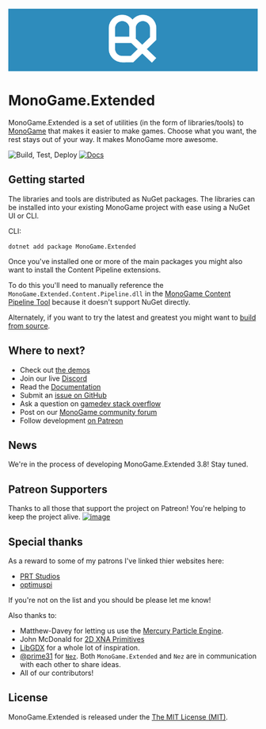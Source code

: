 ![MonoGame.Extended Logo](Logos/logo-banner-800.png)

# MonoGame.Extended

MonoGame.Extended is a set of utilities (in the form of libraries/tools) to [MonoGame](http://www.monogame.net/) that makes it easier to make games. Choose what you want, the rest stays out of your way. It makes MonoGame more awesome.

![Build, Test, Deploy](https://github.com/craftworkgames/MonoGame.Extended/workflows/Build,%20Test,%20Deploy/badge.svg) [![Docs](https://img.shields.io/badge/Docs-latest-brightgreen.svg?style=flat)](http://www.monogameextended.net/)

## Getting started

The libraries and tools are distributed as NuGet packages. The libraries can be installed into your existing MonoGame project with ease using a NuGet UI or CLI.

CLI:

    dotnet add package MonoGame.Extended

Once you've installed one or more of the main packages you might also want to install the Content Pipeline extensions.

To do this you'll need to manually reference the `MonoGame.Extended.Content.Pipeline.dll` in the [MonoGame Content Pipeline Tool](http://docs.monogameextended.net/Installation/#referencing-the-content-pipeline-extension) because it doesn't support NuGet directly.

Alternately, if you want to try the latest and greatest you might want to [build from source](http://docs.monogameextended.net/Development/Building-from-Source/).

## Where to next?

- Check out [the demos](https://github.com/craftworkgames/MonoGame.Extended/tree/develop/Source/Demos)
- Join our live [Discord](https://discord.gg/xPUEkj9)
- Read the [Documentation](http://www.monogameextended.net/docs)
- Submit an [issue on GitHub](https://github.com/craftworkgames/MonoGame.Extended/issues)
- Ask a question on [gamedev stack overflow](http://gamedev.stackexchange.com/questions/tagged/monogame-extended)
- Post on our [MonoGame community forum](http://community.monogame.net/category/extended)
- Follow development [on Patreon](https://www.patreon.com/craftworkgames)

## News

We're in the process of developing MonoGame.Extended 3.8! Stay tuned.

## Patreon Supporters

Thanks to all those that support the project on Patreon! You're helping to keep the project alive.
[![image](https://cloud.githubusercontent.com/assets/3201643/17462536/f5608898-5cf3-11e6-8e81-47d6594a8d9c.png)](https://www.patreon.com/craftworkgames)

## Special thanks

As a reward to some of my patrons I've linked thier websites here:

- [PRT Studios](http://prt-studios.com/)
- [optimuspi](http://www.optimuspi.com/)

If you're not on the list and you should be please let me know!

Also thanks to:

- Matthew-Davey for letting us use the [Mercury Particle Engine](https://github.com/Matthew-Davey/mercury-particle-engine).
- John McDonald for [2D XNA Primitives](https://bitbucket.org/C3/2d-xna-primitives/wiki/Home)
- [LibGDX](https://libgdx.badlogicgames.com) for a whole lot of inspiration.
- [@prime31](https://github.com/prime31) for [`Nez`](https://github.com/prime31/Nez). Both `MonoGame.Extended` and `Nez` are in communication with each other to share ideas.
- All of our contributors!

## License

MonoGame.Extended is released under the [The MIT License (MIT)](https://github.com/craftworkgames/MonoGame.Extended/blob/master/LICENSE).
